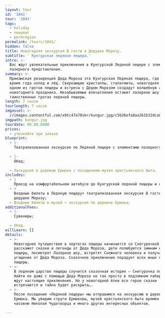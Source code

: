 ```yaml
---
layout: tour
id: '1041'
tour: '1041'
tags:
  - holiday
  - newyear
  - permregion
permalink: /tours/1041/
hidden: false
title: Новогодняя экскурсия В гости к Дедушке Морозу.
subtitle: ' Кунгурская ледяная пещера.'
intro: >-
  Вас ждут увлекательные приключения в Кунгурской Ледяной пещере с элементами
  лазерного представления.
summary: >-
  Прикамская резиденция Деда Мороза это Кунгурская Ледяная пещера, где в любое
  время года холод и лёд. Сверкающие кристаллы, сталагмиты, новогодняя елка в
  одном из гротов пещеры и встреча с Дедом Морозом создадут волшебную атмосферу
  новогоднего праздника. Незабываемые впечатления оставит лазерное шоу в
  таинственных гротах ледяной пещеры.
length: 7 часов
tourlength: 7 часов
imgasset: >-
  //images.contentful.com/x9tc47a70skr/kungur.jpg/c5b26efa8aa261b32dca8dac18f11ac7/kungur.jpg
imgpath: kungur.jpg
tourdate: 00.00.0000
prices:
  - уточняйте при заказе
blueprint:
  - |-
    Театрализованная экскурсия по Ледяной пещере с элементами лазерного шоу;
     
  - |-
    Обед;
     
  - Экскурсия в деревню Ермака с посещением музея крестьянского быта.
includes:
  - |
    Проезд на комфортабельном автобусе до Кунгурской ледяной пещеры и обратно;
  - >
    Входные билеты в Ледяную пещеру+ театрализованная экскурсия В гости к
    дедушке Морозу;
  - Входные билеты в музей + экскурсия по деревне Ермака;
additionalFees:
  - |-
    Сувениры;
     
  - Обед.
willLearn: []
details:
  - >-
    Новогоднее путешествие в чертогах пещеры начинается со Снегурочкой. Она
    расскажет сказки и легенды от Деда Мороза, дети полюбуются зимним нарядом
    пещеры, посмотрят Лазерное шоу, встретят Снежного человека и получат
    угощение от Деда Мороза. Сказочное приключение порадует всех юных гостей
    пещеры.
  - >-
    В ледяном царстве пещеры случится сказочная история – Снегурочка потеряется.
    Найти ее даже с помощью Деда Мороза не так просто в подземном лабиринте. Вас
    ждут настоящие приключения. Но у новогодней ёлки все герои сказки
    встречаются и тайна будет раскрыта….
  - >-
    После посещения «Ледяной пещеры» мы отправимся на экскурсию в деревню
    Ермака. Мы увидим струги Ермаковы, музей крестьянского быта времен Ермака,
    часовню Николая Чудотворца и много других интересных объектов.

---
```

